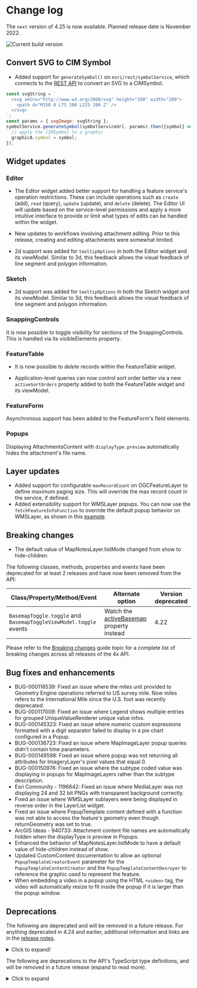 # Change log

The `next` version of 4.25 is now available.  Planned release date is November 2022.

![Current build version](https://img.shields.io/npm/v/arcgis-js-api/next?label=Current%20build)

## Convert SVG to CIM Symbol

- Added support for `generateSymbol()` on `esri/rest/symbolService`, which connects to the [REST API](https://developers.arcgis.com/rest/services-reference/enterprise/generate-symbol.htm) to convert an SVG to a CIMSymbol.

```js
const svgString = `
  <svg xmlns="http://www.w3.org/2000/svg" height="200" width="200">
    <path d="M150 0 L75 200 L225 200 Z" />
  </svg>
`;
const params = { svgImage: svgString };
symbolService.generateSymbol(symbolServiceUrl, params).then({symbol} => {
  // apply the CIMSymbol to a graphic
  graphicA.symbol = symbol;
});
```

## Widget updates

### Editor

- The Editor widget added better support for handling a feature service's operation restrictions. These can include operations such as `create` (add), `read` (query), `update` (update), and `delete` (delete). The Editor UI will update based on the service-level permissions and apply a more intuitive interface to provide or limit what types of edits can be handled within the widget.

- New updates to workflows involving attachment editing. Prior to this release, creating and editing attachments were somewhat limited.

- 2d support was added for `tooltipOptions` in both the Editor widget and its viewModel. Similar to 3d, this feedback allows the visual feedback of line segment and polygon information.

### Sketch

- 2d support was added for `tooltipOptions` in both the Sketch widget and its viewModel. Similar to 3d, this feedback allows the visual feedback of line segment and polygon information. 


### SnappingControls

It is now possible to toggle visibility for sections of the SnappingControls. This is handled via its visibleElements property.

### FeatureTable


- It is now possible to _delete_ records within the FeatureTable widget. 

- Application-level queries can now control sort order better via a new `activeSortOrders` property added to both the FeatureTable widget and its viewModel.


### FeatureForm

Asynchronous support has been added to the FeatureForm's field elements. 

### Popups

Displaying AttachmentsContent with `displayType.preview` automatically hides the attachment's file name.

## Layer updates

- Added support for configurable `maxRecordCount` on OGCFeatureLayer to define maximum paging size. This will override the max record count in the service, if defined.
- Added extensibility support for WMSLayer popups. You can now use the `fetchFeatureInfoFunction` to override the default popup behavior on WMSLayer, as shown in this [example](https://codepen.io/annefitz/pen/abGbVyv).

## Breaking changes

- The default value of MapNotesLayer.listMode changed from show to hide-children.

The following classes, methods, properties and events have been deprecated for at least 2 releases and have now been removed from the API:

| Class/Property/Method/Event | Alternate option | Version deprecated |
|----------|-------------|--------------------|
| `BasemapToggle.toggle` and `BasemapToggleViewModel.toggle` events | Watch the [activeBasemap](https://developers.arcgis.com/javascript/latest/api-reference/esri-widgets-BasemapToggle.html#activeBasemap) property instead | 4.22 |

Please refer to the [Breaking changes](https://developers.arcgis.com/javascript/latest/breaking-changes/) guide topic for a complete list of breaking changes across all releases of the 4x API.

## Bug fixes and enhancements

- BUG-000116539: Fixed an issue where the miles unit provided to Geometry Engine operations referred to US survey mile. Now miles refers to the International Mile since the U.S. foot was recently deprecated.
- BUG-000117009: Fixed an issue where Legend shows multiple entries for grouped UniqueValueRenderer unique value infos.
- BUG-000145323: Fixed an issue where numeric custom expressions formatted with a digit separator failed to display in a pie chart configured in a Popup.
- BUG-000136723: Fixed an issue where MapImageLayer popup queries didn't contain time parameters.
- BUG-000149598: Fixed an issue where popup was not returning all attributes for ImageryLayer's pixel values that equal 0.
- BUG-000150976: Fixed an issue where the subtype coded value was displaying in popups for MapImageLayers rather than the subtype description.
- Esri Community - 1196642: Fixed an issue where MediaLayer was not displaying 24 and 32 bit PNGs with transparent background correctly.
- Fixed an issue where WMSLayer sublayers were being displayed in reverse order in the LayerList widget.
- Fixed an issue where PopupTemplate content defined with a function was not able to access the feature's geometry even though returnGeometry was set to true.
- ArcGIS Ideas - 940733: Attachment content file names are automatically hidden when the displayType is preview in Popups.
- Enhanced the behavior of MapNotesLayer.listMode to have a default value of hide-children instead of show.
- Updated CustomContent documentation to allow an optional `PopupTemplateCreatorEvent` parameter for the `PopupTemplateContentCreator` and the `PopupTemplateContentDesroyer` to reference the graphic used to represent the feature.
- When embedding a video in a popup using the HTML `<video>` tag, the video will automatically resize to fit inside the popup if it is larger than the popup window.

## Deprecations

The following are deprecated and will be removed in a future release. For anything deprecated in 4.24 and earlier, additional information and links are in the [release notes](https://developers.arcgis.com/javascript/latest/release-notes/#deprecated-classes-properties-methods-events).

<details>
  <summary>Click to expand!</summary>  

* Compatibility with implementations that don't support [async/await](https://developer.mozilla.org/en-US/docs/Learn/JavaScript/Asynchronous/Promises#async_and_await) at runtime, within AMD modules, is deprecated since version 4.25. For example, Angular applications using [esri-loader](https://github.com/Esri/esri-loader) will need to migrate from AMD modules to using [@arcgis/core ES modules](https://developers.arcgis.com/javascript/latest/es-modules/).
* BasemapToggle.toggle deprecated since version 4.22. Watch the activeBasemap property instead.
* CreateWorkflow deprecated since version 4.23. Use CreateFeaturesWorkflow instead.
* CreateWorkflowData.edits deprecated since 4.23. Use CreateFeaturesWorkflow.pendingFeatures to access edits made to the workflow data.
* CreateWorkflowData deprecated since version 4.23. Use CreateFeaturesWorkflowData instead.
* CSVLayerView.effect deprecated since version 4.22. Use featureEffect instead.
* Directions.routeServiceUrl deprecated since version 4.24. Use url from layer instead.
* Directions.routeSymbol deprecated since version 4.24. Use directionLines from layer instead.
* Directions.stopSymbols deprecated since version 4.24. Use RouteStopSymbols from layer instead.
* DirectionsViewModel.highlightSegment deprecated since version 4.24. Use highlight instead.
* DirectionsViewModel.routeServiceUrl deprecated since version 4.24. Use url from layer instead.
* DirectionsViewModel.routeSymbol deprecated since version 4.24. Use directionLines from layer instead.
* DirectionsViewModel.stops deprecated since version 4.24. Use stops from layer instead.
* DirectionsViewModel.stopSymbols deprecated since version 4.24. Use RouteStopSymbols from layer instead.
* Editor.startCreateWorkflowAtFeatureCreation deprecated since version 4.23. Instead use startCreateFeaturesWorkflowAtFeatureCreation
* Editor.startCreateWorkflowAtFeatureEdit deprecated since 4.23
* Editor.startCreateWorkflowAtFeatureTypeSelection deprecated since version 4.23. Instead use startCreateFeaturesWorkflowAtFeatureTypeSelection instead.
* Editor.useDeprecatedCreateWorkflow deprecated since version 4.23. Although new at 4.23, this property was introduced to help migrate from the legacy CreateWorkflow to the updated CreateFeaturesWorkflow. Once CreateWorkflow is fully removed, this property will no longer be necessary.
* EditorViewModel.startCreateWorkflowAtFeatureCreation deprecated since version 4.23. Instead use startCreateFeaturesWorkflowAtFeatureCreation.
* EditorViewModel.startCreateWorkflowAtFeatureEdit deprecated since 4.23
* EditorViewModel.startCreateWorkflowAtFeatureTypeSelection deprecated since version 4.23. Instead use startCreateFeaturesWorkflowAtFeatureTypeSelection.
* Effect.Effect deprecated since version 4.21. Use Effect instead.
* EventAttachedCallback.EventAttachedCallback deprecated since version 4.24. Use reactiveUtils.ReactiveListenerChangeCallback() instead.
* FeatureEffect deprecated since version 4.22. Use esri/layers/support/FeatureEffect instead.
* FeatureFilter deprecated since version 4.22. Use FeatureFilter instead.
* FeatureLayerView.effect deprecated since version 4.22. Use featureEffect instead.
* FeatureTable.fieldConfigs deprecated since version 4.24. Use FieldColumnTemplate via the FeatureTable's tableTemplate.
* FeatureTableViewModel.fieldConfigs deprecated since version 4.24. Use FieldColumnTemplate via the FeatureTable's tableTemplate.
* FieldColumn.config deprecated since version 4.24. Use FieldColumnTemplate via the FeatureTable's tableTemplate.
* FieldColumnConfig deprecated since version 4.24. Use FieldColumnTemplate via the FeatureTable's tableTemplate.
* FieldGroupConfig.visibilityExpression deprecated since version 4.23. Set fields via the GroupElement.visibilityExpression
* FieldGroupConfig deprecated since version 4.23. Set field groupings via the GroupElement.
* GeoJSONLayerView.effect deprecated since version 4.22. Use featureEffect instead.
* HeatmapRenderer.blurRadius is deprecated since version 4.24. Use radius instead.
* HeatmapRenderer.maxPixelIntensity is deprecated since version 4.24. Use maxDensity instead.
* HeatmapRenderer.minPixelIntensity is deprecated since version 4.24. Use minDensity instead.
* ImageParameters deprecated since version 4.24. Use ImageParameters instead.
* InputFieldGroup.visibilityExpression deprecated Since 4.23. Use groupElement.visibilityExpression
* LabelClass.labelExpressionInfo.value deprecated since version 4.5. Use expression instead.
* Lighting deprecated since version 4.24. Use SunLighting instead.
* OGCFeatureLayerView.effect deprecated since version 4.22. Use featureEffect instead.
* PausableWatchHandle.PausableWatchHandle deprecated since version 4.24.
* PrintViewModel.scaleEnabled deprecated since version 4.22. Instead, use TemplateOptions if using the Print widget, or PrintTemplate if calling print() directly.
* PromisedWatchHandle.PromisedWatchHandle deprecated since version 4.24. Use Promise instead.
* promiseUtils.create deprecated since version 4.24. Use Promise instead.
* SearchViewModel.defaultSymbol deprecated since version 4.22. Use defaultSymbols instead.
* SlicePlane deprecated This module was moved in 4.23. Use SlicePlane instead.
* StreamLayerView.effect deprecated since version 4.22. Use featureEffect instead.
* watchUtils.init deprecated since 4.24. Use reactiveUtils.watch() instead.
* watchUtils.on deprecated since 4.24. Use reactiveUtils.on() instead.
* watchUtils.once deprecated since 4.24. Use reactiveUtils.once() instead.
* watchUtils.pausable deprecated Since 4.24.
* watchUtils.watch deprecated since 4.24. Use reactiveUtils.watch() instead.
* watchUtils.when deprecated since 4.24. Use reactiveUtils.when() instead.
* watchUtils.whenDefined deprecated since 4.24. Use reactiveUtils.when() instead.
* watchUtils.whenDefinedOnce deprecated since 4.24. Use reactiveUtils.whenOnce() instead.
* watchUtils.whenEqual deprecated since 4.24. Use reactiveUtils.when() instead
* watchUtils.whenEqualOnce deprecated since 4.24. Use reactiveUtils.whenOnce() instead.
* watchUtils.whenFalse deprecated since 4.24. Use reactiveUtils.when() instead.
* watchUtils.whenFalseOnce deprecated since 4.24. Use reactiveUtils.whenOnce() instead.
* watchUtils.whenNot deprecated since 4.24. Use reactiveUtils.when() instead.
* watchUtils.whenNotOnce deprecated since 4.24. Use reactiveUtils.whenOnce() instead.
* watchUtils.whenOnce deprecated since 4.24. Use reactiveUtils.whenOnce() instead.
* watchUtils.whenTrue deprecated since 4.24. Use reactiveUtils.when() instead.
* watchUtils.whenTrueOnce deprecated since 4.24. Use reactiveUtils.whenOnce() instead.
* watchUtils.whenUndefined deprecated since 4.24. Use reactiveUtils.when() instead.
* watchUtils.whenUndefinedOnce deprecated since 4.24. Use reactiveUtils.whenOnce() instead.
* watchUtils deprecated since version 4.24. Use reactiveUtils instead.
* WFSLayerView.effect deprecated since version 4.22. Use featureEffect instead.

</details>

The following are deprecations to the API's TypeScript type definitions, and will be removed in a future release (expand to read more). 

<details>
<summary>Click to expand</summary>

* `IPromise` deprecated since version 4.25. Use native `Promise` instead.
* Instances of `*Constructor` deprecated since 4.25. Update usage of `__esri.ModuleConstructor` to `typeof __esri.Module`, or `import` the module from typings and change the type assignment to `typeof Module`.

</details>
